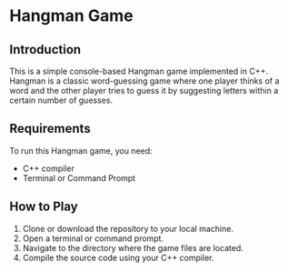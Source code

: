 # Hangman Game

## Introduction
This is a simple console-based Hangman game implemented in C++. Hangman is a classic word-guessing game where one player thinks of a word and the other player tries to guess it by suggesting letters within a certain number of guesses.

## Requirements
To run this Hangman game, you need:
- C++ compiler
- Terminal or Command Prompt

## How to Play
1. Clone or download the repository to your local machine.
2. Open a terminal or command prompt.
3. Navigate to the directory where the game files are located.
4. Compile the source code using your C++ compiler.
